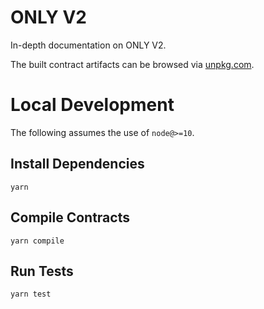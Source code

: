 # ONLY V2

In-depth documentation on ONLY V2.

The built contract artifacts can be browsed via [unpkg.com](https://unpkg.com/browse/@ekawibisono/v2-core@latest/).

# Local Development

The following assumes the use of `node@>=10`.

## Install Dependencies

`yarn`

## Compile Contracts

`yarn compile`

## Run Tests

`yarn test`
